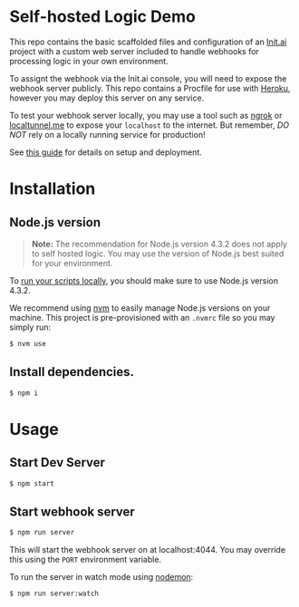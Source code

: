 # Self-hosted Logic Demo

This repo contains the basic scaffolded files and configuration of an [Init.ai](https://init.ai) project with a custom web server included to handle webhooks for processing logic in your own environment.

To assignt the webhook via the Init.ai console, you will need to expose the webhook server publicly. This repo contains a Procfile for use with [Heroku](https://heroku.com), however you may deploy this server on any service.

To test your webhook server locally, you may use a tool such as [ngrok](https://ngrok.com/) or [localtunnel.me](https://localtunnel.github.io/www/) to expose your `localhost` to the internet. But remember, _*DO NOT*_ rely on a locally running service for production!

See [this guide](https://docs.init.ai/docs/self-hosted-logic) for details on setup and deployment.

# Installation

## Node.js version

> **Note:** The recommendation for Node.js version 4.3.2 does not apply to self hosted logic. You may use the version of Node.js best suited for your environment.

To [run your scripts locally](http://docs.init.ai/docs/dev-server#section-local-testing), you should make sure to use Node.js version 4.3.2.

We recommend using [nvm](https://github.com/creationix/nvm) to easily manage Node.js versions on your machine. This project is pre-provisioned with an `.nvmrc` file so you may simply run:

```bash
$ nvm use
```

## Install dependencies.

```bash
$ npm i
```

# Usage

## Start Dev Server

```bash
$ npm start
```

## Start webhook server

```bash
$ npm run server
```

This will start the webhook server on at localhost:4044. You may override this using the `PORT` environment variable.

To run the server in watch mode using [nodemon](https://nodemon.io):

```bash
$ npm run server:watch
```
